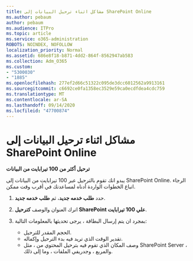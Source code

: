 ```yaml
---
title: مشاكل اثناء ترحيل البيانات إلى SharePoint Online
ms.author: pebaum
author: pebaum
ms.audience: ITPro
ms.topic: article
ms.service: o365-administration
ROBOTS: NOINDEX, NOFOLLOW
localization_priority: Normal
ms.assetid: 686e8f18-b871-4dd2-864f-8562947ab583
ms.collection: Adm_O365
ms.custom:
- "5300030"
- "1885"
ms.openlocfilehash: 277ef2d66c51322c095de3dcc6012562a9913161
ms.sourcegitcommit: c6692ce0fa1358ec3529e59ca0ecdfdea4cdc759
ms.translationtype: MT
ms.contentlocale: ar-SA
ms.lasthandoff: 09/14/2020
ms.locfileid: "47700874"
---
```

# <a name="issues-while-migrating-data-to-sharepoint-online"></a>مشاكل اثناء ترحيل البيانات إلى SharePoint Online

**ترحيل أكثر من 100 تيرابايت من البيانات**

يبدو انك تقوم بالترحيل عبر 100 تيرابايت من البيانات إلى SharePoint Online. الرجاء اتباع الخطوات الواردة أدناه لمساعدتك في أقرب وقت ممكن. 

1. حدد **طلب خدمه جديد**، ثم **طلب خدمه جديد**. 
2. اترك العنوان والوصف **كترحيل SharePoint علي 100 تيرابايت**.
3. بمجرد ان يتم إرسال البطاقة ، يرجى تحديثها بالمعلومات التالية: 

    - الحجم المقدر للترحيل.
    - تقدير الوقت الذي تريد فيه بدء الترحيل وإكماله.
    - وصف المكان الذي تقوم فيه بترحيل المحتوي من ، مثل SharePoint Server ، والمربع ، وجدريفي الملفات ، وما إلى ذلك.
